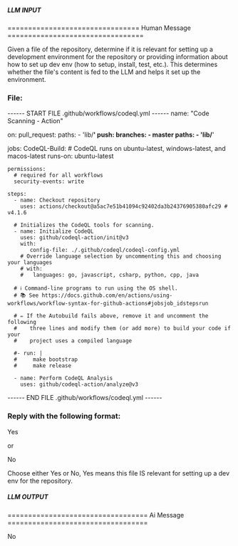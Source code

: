 ##### LLM INPUT #####
================================ Human Message =================================

Given a file of the repository, determine if it is relevant for setting up a development environment for the repository or providing information about how to set up dev env (how to setup, install, test, etc.). This determines whether the file's content is fed to the LLM and helps it set up the environment.

### File:
------ START FILE .github/workflows/codeql.yml ------
name: "Code Scanning - Action"

on:
  pull_request:
    paths:
      - 'lib/**'
  push:
    branches:
      - master
    paths:
      - 'lib/**'

jobs:
  CodeQL-Build:
    # CodeQL runs on ubuntu-latest, windows-latest, and macos-latest
    runs-on: ubuntu-latest

    permissions:
      # required for all workflows
      security-events: write

    steps:
      - name: Checkout repository
        uses: actions/checkout@a5ac7e51b41094c92402da3b24376905380afc29 # v4.1.6

      # Initializes the CodeQL tools for scanning.
      - name: Initialize CodeQL
        uses: github/codeql-action/init@v3
        with:
           config-file: ./.github/codeql/codeql-config.yml
        # Override language selection by uncommenting this and choosing your languages
        # with:
        #   languages: go, javascript, csharp, python, cpp, java

      # ℹ️ Command-line programs to run using the OS shell.
      # 📚 See https://docs.github.com/en/actions/using-workflows/workflow-syntax-for-github-actions#jobsjob_idstepsrun

      # ✏️ If the Autobuild fails above, remove it and uncomment the following
      #    three lines and modify them (or add more) to build your code if your
      #    project uses a compiled language

      #- run: |
      #     make bootstrap
      #     make release

      - name: Perform CodeQL Analysis
        uses: github/codeql-action/analyze@v3

------ END FILE .github/workflows/codeql.yml ------

### Reply with the following format:

<rel>Yes</rel>

or

<rel>No</rel>

Choose either Yes or No, Yes means this file IS relevant for setting up a dev env for the repository.

##### LLM OUTPUT #####
================================== Ai Message ==================================

<rel>No</rel>